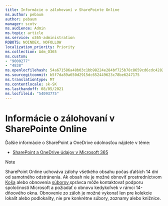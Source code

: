 ```yaml
---
title: Informácie o zálohovaní v SharePointe Online
ms.author: pebaum
author: pebaum
manager: scotv
ms.audience: Admin
ms.topic: article
ms.service: o365-administration
ROBOTS: NOINDEX, NOFOLLOW
localization_priority: Priority
ms.collection: Adm_O365
ms.custom:
- "9000277"
- "4838"
ms.openlocfilehash: 54a671586a48b03c1bb98224e284bf725b78c8659cd6cdc428218cde5d99b841
ms.sourcegitcommit: b5f7da89a650d2915dc652449623c78be6247175
ms.translationtype: MT
ms.contentlocale: sk-SK
ms.lasthandoff: 08/05/2021
ms.locfileid: "54093775"
---
```

# <a name="sharepoint-online-backup-information"></a>Informácie o zálohovaní v SharePointe Online

Ďalšie informácie o SharePoint a OneDrive odolnosťou nájdete v téme:

- [SharePoint a OneDrive údajov v Microsoft 365](https://docs.microsoft.com/compliance/assurance/assurance-sharepoint-onedrive-data-resiliency)

> [!NOTE]
> SharePoint Online uchováva zálohy všetkého obsahu počas ďalších 14 dní od samotného odstránenia. Ak obsah nie je možné obnoviť prostredníctvom [Koša](https://support.microsoft.com/office/restore-deleted-items-from-the-site-collection-recycle-bin-5fa924ee-16d7-487b-9a0a-021b9062d14b) alebo obnovenia [súborov,](https://support.microsoft.com/office/restore-your-onedrive-fa231298-759d-41cf-bcd0-25ac53eb8a15)správca môže kontaktovať podporu spoločnosti Microsoft a požiadať o obnovu kedykoľvek v rámci 14-dňoového okna. Obnovenie zo záloh je možné vykonať len pre kolekcie lokalít alebo podlokality, nie pre konkrétne súbory, zoznamy alebo knižnice.
